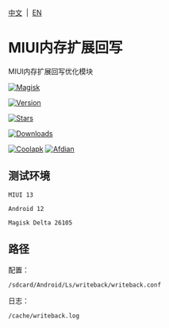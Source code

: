 <div align="left">
<a href="/README.md">中文</a> &nbsp;|&nbsp;
<a href="/README_en-US.md">EN</a>
</div>

# MIUI内存扩展回写
MIUI内存扩展回写优化模块

[![Magisk](https://img.shields.io/badge/Magisk-blue?style=for-the-badge)](https://github.com/topjohnwu/Magisk)

[![Version](https://img.shields.io/github/tag/lingshangnya/miui.memory.extension.optimize?style=for-the-badge&label=当前版本)](https://github.com/lingshangnya/miui.memory.extension.optimize/releases/latest)


[![Stars](https://img.shields.io/github/stars/lingshangnya/miui.memory.extension.optimize?style=for-the-badge&label=Github收藏&logo=github "GitHub Repo stars")](https://github.com/lingshangnya/miui.memory.extension.optimize)

[![Downloads](https://img.shields.io/github/downloads/lingshangnya/miui.memory.extension.optimize/total?style=for-the-badge&label=Github下载&logo=github)](https://github.com/lingshangnya/miui.memory.extension.optimize/releases)

[![Coolapk](https://img.shields.io/badge/酷安-柊芸芸-hotpink?style=for-the-badge)](http://www.coolapk.com/u/11696005)
[![Afdian](https://img.shields.io/badge/爱发电-泠裳-hotpink?style=for-the-badge)](https://afdian.net/a/lingshangnya)

## 测试环境
`MIUI 13`

`Android 12`

`Magisk Delta 26105`

## 路径
配置：
  ```
  /sdcard/Android/Ls/writeback/writeback.conf
  ```
日志： 
  ```
  /cache/writeback.log
  ```
